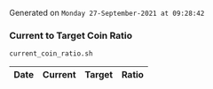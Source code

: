 Generated on `Monday 27-September-2021 at 09:28:42`

### Current to Target Coin Ratio
`current_coin_ratio.sh`

Date|Current|Target|Ratio
---|---|---|---
